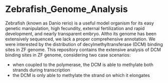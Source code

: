 # Zebrafish_Genome_Analysis
Zebrafish (known as Danio rerio) is a useful model organism for its easy genetic manipulation, high fecundity, external fertilization and rapid development, and nearly transparent embryo. Altho its genome has been extensively sequenced, we lack a proper comprehensive annotation. We were interested by the distribution of decylmethyltransferase (DCM) binding sites in ZF genome. This repository contains the extensive analysis of DCM binding sites in ZF genome, considering two case scenarios:
- when coupled to the polymerase, the DCM is able to methylate both strands during transcription
- the DCM is only able to methylate the strand on which it elongates

